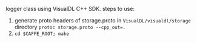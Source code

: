 
logger class using VisualDL C++ SDK.
steps to use:

1. generate proto headers of storage.proto in `VisualDL/visualdl/storage` directory
`protoc storage.proto --cpp_out=.`
2. `cd $CAFFE_ROOT; make`



